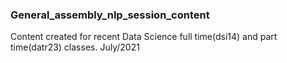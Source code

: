 ### General_assembly_nlp_session_content
Content created for recent Data Science full time(dsi14) and part time(datr23) classes. July/2021

 
